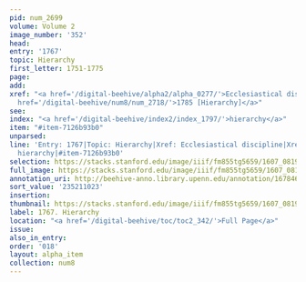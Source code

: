 ```yaml
---
pid: num_2699
volume: Volume 2
image_number: '352'
head:
entry: '1767'
topic: Hierarchy
first_letter: 1751-1775
page:
add:
xref: "<a href='/digital-beehive/alpha2/alpha_0277/'>Ecclesiastical discipline</a>|<a
  href='/digital-beehive/num8/num_2718/'>1785 [Hierarchy]</a>"
see:
index: "<a href='/digital-beehive/index2/index_1797/'>hierarchy</a>"
item: "#item-7126b93b0"
unparsed:
line: 'Entry: 1767|Topic: Hierarchy|Xref: Ecclesiastical discipline|Xref: 1785 [Hierarchy]|Index:
  hierarchy|#item-7126b93b0'
selection: https://stacks.stanford.edu/image/iiif/fm855tg5659/1607_0819/870,1023,2885,1175/full/0/default.jpg
full_image: https://stacks.stanford.edu/image/iiif/fm855tg5659/1607_0819/full/full/0/default.jpg
annotation_uri: http://beehive-anno.library.upenn.edu/annotation/1678469982266
sort_value: '235211023'
insertion:
thumbnail: https://stacks.stanford.edu/image/iiif/fm855tg5659/1607_0819/870,1023,600,180/250,/0/default.jpg
label: 1767. Hierarchy
location: "<a href='/digital-beehive/toc/toc2_342/'>Full Page</a>"
issue:
also_in_entry:
order: '018'
layout: alpha_item
collection: num8
---
```

